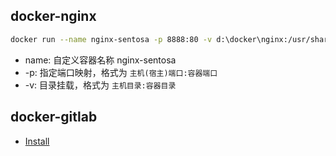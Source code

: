 ## docker-nginx

```bash
docker run --name nginx-sentosa -p 8888:80 -v d:\docker\nginx:/usr/share/nginx/html nginx
```
* name: 自定义容器名称 nginx-sentosa
* -p: 指定端口映射，格式为 `主机(宿主)端口:容器端口`
* -v: 目录挂载，格式为 `主机目录:容器目录`

## docker-gitlab

- [Install](https://hub.docker.com/_/gitlab-community-edition)
